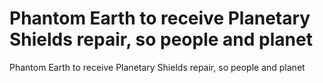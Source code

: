 # Phantom Earth to receive Planetary Shields repair, so people and planet

Phantom Earth to receive Planetary Shields repair, so people and planet